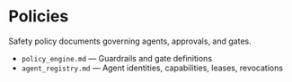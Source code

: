 # Policies

Safety policy documents governing agents, approvals, and gates.

- `policy_engine.md` — Guardrails and gate definitions
- `agent_registry.md` — Agent identities, capabilities, leases, revocations
